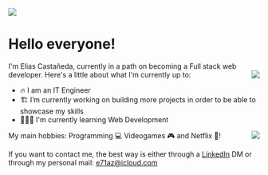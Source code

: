 ![](https://komarev.com/ghpvc/?username=e71az)
# Hello everyone!

I'm Elias Castañeda, currently in a path on becoming a Full stack web developer.
  <img align="right" src="https://github-readme-stats.vercel.app/api/?username=e71az&theme=radical&show_icons=true" />
Here's a little about what I'm currently up to:

- 🔥 I am an IT Engineer
- 🏗 I’m currently working on building more projects in order to be able to showcase my skills
- 🧙🏻‍♂️ I'm currently learning Web Development <code><img height="14" src="https://tl.vhv.rs/dpng/s/456-4562295_library-of-javascript-icon-graphic-freeuse-png-files.png"></code>

My main hobbies: Programming 💻 Videogames 🎮 and Netflix 🍿!
<img align="right" src="https://github-readme-stats.vercel.app/api/top-langs/?username=e71az&layout=compact&theme=tokyonight" />

If you want to contact me, the best way is either through a [LinkedIn](https://www.linkedin.com/in/eliasecasta/) DM or through my personal mail: e71az@icloud.com
